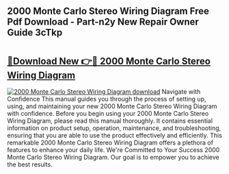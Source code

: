 ## 2000 Monte Carlo Stereo Wiring Diagram Free Pdf Download - Part-n2y New Repair Owner Guide 3cTkp

# <h2><a href="http://dfr4vy.blite.top/?on=2000+Monte+Carlo+Stereo+Wiring+Diagram">🔗Download New 👉🔴 2000 Monte Carlo Stereo Wiring Diagram</a></h2>

[![2000 Monte Carlo Stereo Wiring Diagram download](https://i.imgur.com/lujVjoI.png)](http://dfr4vy.blite.top/?on=2000+Monte+Carlo+Stereo+Wiring+Diagram)
Navigate with Confidence This manual guides you through the process of setting up, using, and maintaining your new 2000 Monte Carlo Stereo Wiring Diagram with confidence. Before you begin using your 2000 Monte Carlo Stereo Wiring Diagram, please read this manual thoroughly. It contains essential information on product setup, operation, maintenance, and troubleshooting, ensuring that you are able to use the product effectively and efficiently. This remarkable 2000 Monte Carlo Stereo Wiring Diagram offers a plethora of features to enhance your daily life. We're Committed to Your Success 2000 Monte Carlo Stereo Wiring Diagram. Our goal is to empower you to achieve the best results.
